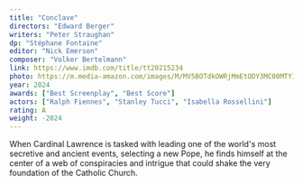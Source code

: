 ```yaml
---
title: "Conclave"
directors: "Edward Berger"
writers: "Peter Straughan"
dp: "Stéphane Fontaine"
editor: "Nick Emerson"
composer: "Volker Bertelmann"
link: https://www.imdb.com/title/tt20215234
photo: https://m.media-amazon.com/images/M/MV5BOTdkOWRjMmEtODY3MC00MTY1LThmZGUtYjRlMzQ3NjEwNTQ4XkEyXkFqcGc@._V1_FMjpg_UY9500_.jpg
year: 2024
awards: ["Best Screenplay", "Best Score"]
actors: ["Ralph Fiennes", "Stanley Tucci", "Isabella Rossellini"]
rating: A
weight: -2024
---
```


When Cardinal Lawrence is tasked with leading one of the world's most secretive and ancient events, selecting a new Pope, he finds himself at the center of a web of conspiracies and intrigue that could shake the very foundation of the Catholic Church.
